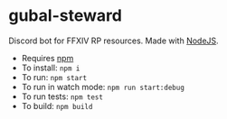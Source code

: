 # gubal-steward
Discord bot for FFXIV RP resources. Made with [NodeJS](https://nodejs.org/en/).

- Requires [npm](https://www.npmjs.com/) 
- To install: `npm i`
- To run: `npm start`
- To run in watch mode: `npm run start:debug`
- To run tests: `npm test`
- To build: `npm build`
